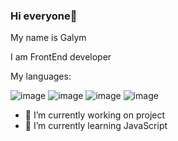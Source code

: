 ### Hi everyone👋
My name is Galym

I am FrontEnd developer

My languages:

![image](https://github.com/galymsakitzhan/Hello_baby/assets/119322548/50ef96e6-6765-4b54-ab8c-0d9c575c314a)
![image](https://github.com/galymsakitzhan/Hello_baby/assets/119322548/d3edcf8b-f0b1-4a72-bffe-b20132b3fc2c)
![image](https://github.com/galymsakitzhan/Hello_baby/assets/119322548/8af76649-aa09-4907-b826-0b9545356ed9)
![image](https://github.com/galymsakitzhan/Hello_baby/assets/119322548/3472cca0-0eac-43a6-8225-0196a225a0ba)

- 🔭 I’m currently working on project
- 🌱 I’m currently learning JavaScript

